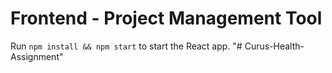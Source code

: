 # Frontend - Project Management Tool

Run `npm install && npm start` to start the React app.
"# Curus-Health-Assignment" 
